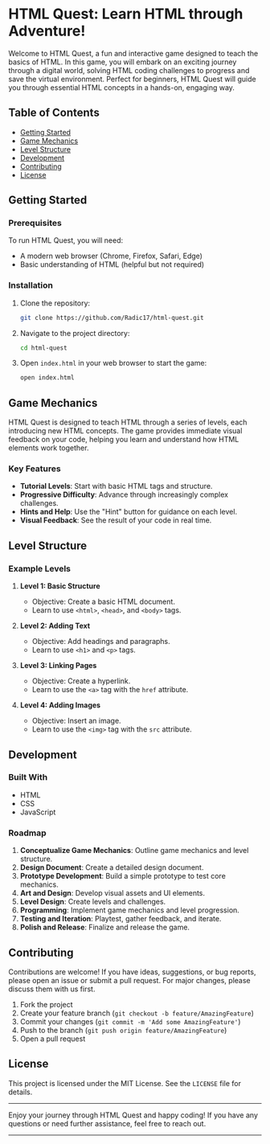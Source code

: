 # HTML Quest: Learn HTML through Adventure!

Welcome to HTML Quest, a fun and interactive game designed to teach the basics of HTML. In this game, you will embark on an exciting journey through a digital world, solving HTML coding challenges to progress and save the virtual environment. Perfect for beginners, HTML Quest will guide you through essential HTML concepts in a hands-on, engaging way.

## Table of Contents

- [Getting Started](#getting-started)
- [Game Mechanics](#game-mechanics)
- [Level Structure](#level-structure)
- [Development](#development)
- [Contributing](#contributing)
- [License](#license)

## Getting Started

### Prerequisites

To run HTML Quest, you will need:

- A modern web browser (Chrome, Firefox, Safari, Edge)
- Basic understanding of HTML (helpful but not required)

### Installation

1. Clone the repository:
   ```bash
   git clone https://github.com/Radic17/html-quest.git
   ```

2. Navigate to the project directory:
   ```bash
   cd html-quest
   ```

3. Open `index.html` in your web browser to start the game:
   ```bash
   open index.html
   ```

## Game Mechanics

HTML Quest is designed to teach HTML through a series of levels, each introducing new HTML concepts. The game provides immediate visual feedback on your code, helping you learn and understand how HTML elements work together.

### Key Features

- **Tutorial Levels**: Start with basic HTML tags and structure.
- **Progressive Difficulty**: Advance through increasingly complex challenges.
- **Hints and Help**: Use the "Hint" button for guidance on each level.
- **Visual Feedback**: See the result of your code in real time.

## Level Structure

### Example Levels

1. **Level 1: Basic Structure**
   - Objective: Create a basic HTML document.
   - Learn to use `<html>`, `<head>`, and `<body>` tags.

2. **Level 2: Adding Text**
   - Objective: Add headings and paragraphs.
   - Learn to use `<h1>` and `<p>` tags.

3. **Level 3: Linking Pages**
   - Objective: Create a hyperlink.
   - Learn to use the `<a>` tag with the `href` attribute.

4. **Level 4: Adding Images**
   - Objective: Insert an image.
   - Learn to use the `<img>` tag with the `src` attribute.

## Development

### Built With

- HTML
- CSS
- JavaScript

### Roadmap

1. **Conceptualize Game Mechanics**: Outline game mechanics and level structure.
2. **Design Document**: Create a detailed design document.
3. **Prototype Development**: Build a simple prototype to test core mechanics.
4. **Art and Design**: Develop visual assets and UI elements.
5. **Level Design**: Create levels and challenges.
6. **Programming**: Implement game mechanics and level progression.
7. **Testing and Iteration**: Playtest, gather feedback, and iterate.
8. **Polish and Release**: Finalize and release the game.

## Contributing

Contributions are welcome! If you have ideas, suggestions, or bug reports, please open an issue or submit a pull request. For major changes, please discuss them with us first.

1. Fork the project
2. Create your feature branch (`git checkout -b feature/AmazingFeature`)
3. Commit your changes (`git commit -m 'Add some AmazingFeature'`)
4. Push to the branch (`git push origin feature/AmazingFeature`)
5. Open a pull request

## License

This project is licensed under the MIT License. See the `LICENSE` file for details.

---

Enjoy your journey through HTML Quest and happy coding! If you have any questions or need further assistance, feel free to reach out.

---
